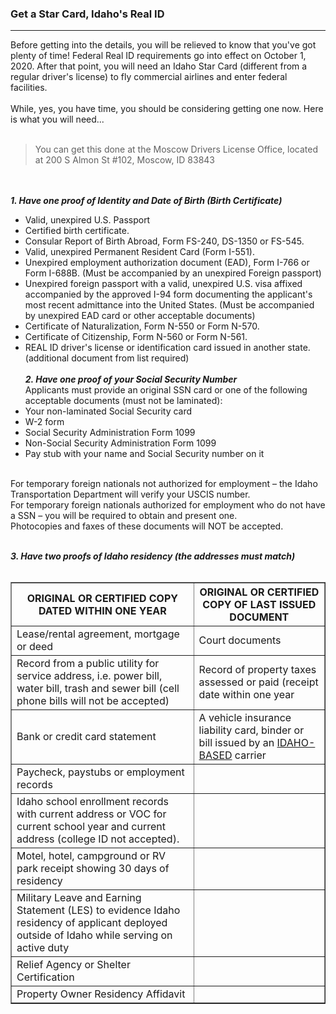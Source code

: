 ### Get a Star Card, Idaho's Real ID
***
Before getting into the details, you will be relieved to know that you've got plenty of time! Federal Real ID requirements go into effect
on October 1, 2020. After that point, you will need an Idaho Star Card (different from a regular driver's license) to fly commercial
airlines and enter federal facilities.<br><br>
While, yes, you have time, you should be considering getting one now. Here is what you will need...<br><br>

>You can get this done at the Moscow Drivers License Office, located at 200 S Almon St #102, Moscow, ID 83843

<br><br>
***1. Have one proof of Identity and Date of Birth (Birth Certificate)***<br>
- Valid, unexpired U.S. Passport<br>
- Certified birth certificate.<br>
- Consular Report of Birth Abroad, Form FS-240, DS-1350 or FS-545.<br>
- Valid, unexpired Permanent Resident Card (Form I-551).<br>
- Unexpired employment authorization document (EAD), Form I-766 or Form I-688B. (Must be accompanied by an unexpired Foreign passport)<br>
- Unexpired foreign passport with a valid, unexpired U.S. visa affixed accompanied by the approved I-94 form documenting the applicant's most recent admittance into the United States. (Must be accompanied by unexpired EAD card or other acceptable documents)<br>
- Certificate of Naturalization, Form N-550 or Form N-570.<br>
- Certificate of Citizenship, Form N-560 or Form N-561.<br>
- REAL ID driver's license or identification card issued in another state. (additional document from list required)<br><br>
***2. Have one proof of your Social Security Number***<br>
Applicants must provide an original SSN card or one of the following acceptable documents (must not be laminated):<br>
- Your non-laminated Social Security card<br>
- W-2 form<br>
- Social Security Administration Form 1099<br>
- Non-Social Security Administration Form 1099<br>
- Pay stub with your name and Social Security number on it<br><br>

For temporary foreign nationals not authorized for employment – the Idaho Transportation Department will verify your USCIS number.<br>
For temporary foreign nationals authorized for employment who do not have a SSN – you will be required to obtain and present one.<br>
Photocopies and faxes of these documents will NOT be accepted.<br><br>

***3. Have two proofs of Idaho residency (the addresses must match)***<br><br>

<table width="100%" border="1" cellpadding="15" cellspacing="15" summary="Documents Needed to Establish Idaho Residency">
  <tbody>
    <tr>
      <th scope="col">ORIGINAL OR CERTIFIED COPY DATED WITHIN ONE YEAR</th>
      <th scope="col">ORIGINAL OR CERTIFIED COPY OF LAST ISSUED DOCUMENT</th>
    </tr>
    <tr>
      <td>Lease/rental agreement, mortgage or deed</td>
      <td>Court documents</td>
    </tr>
    <tr>
      <td>Record from a public utility for service address, i.e. power bill, water bill, trash and sewer bill
(cell phone bills will not be accepted)
</td>
      <td>Record of property taxes assessed or paid (receipt date within one year</td>
    </tr>
    <tr>
      <td>Bank or credit card statement</td>
		<td>A vehicle insurance liability card, binder or bill issued by an <u>IDAHO-BASED</u> carrier</td>
    </tr>
    <tr>
      <td>Paycheck, paystubs or employment records</td>
      <td>&nbsp;</td>
    </tr>
    <tr>
      <td>Idaho school enrollment records with current address or VOC for current school year and current address (college ID not accepted).
</td>
    <td>&nbsp;</td>
     </tr>
     <tr>
      <td>Motel, hotel, campground or RV park receipt showing 30  days of residency</td>
      <td>&nbsp;</td>
    </tr>
    <tr>
      <td>Military Leave and Earning Statement (LES) to evidence Idaho residency of applicant deployed outside of Idaho while serving on active duty</td>
      <td>&nbsp;</td>
    </tr>
    <tr>
      <td>Relief Agency or Shelter Certification</td>
      <td>&nbsp;</td>
    </tr>
    <tr>
      <td>Property Owner Residency Affidavit</td>
      <td>&nbsp;</td>
    </tr>
  </tbody>
</table>
<br>